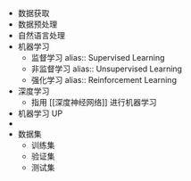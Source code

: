 - 数据获取
- 数据预处理
- 自然语言处理
- 机器学习
	- 监督学习
	  alias:: Supervised Learning
	- 非监督学习
	  alias:: Unsupervised Learning
	- 强化学习
	  alias:: Reinforcement Learning
- 深度学习
	- 指用 [[深度神经网络]] 进行机器学习
- 机器学习 UP
-
- 数据集
	- 训练集
	- 验证集
	- 测试集